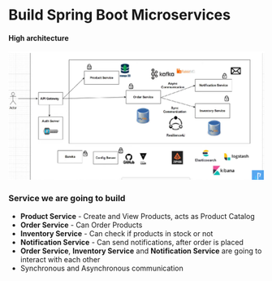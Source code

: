 # Build Spring Boot Microservices

#### High architecture
![img.png](high_architecture.png)

### Service we are going to build
- **Product Service** - Create and View Products, acts as Product Catalog
- **Order Service** - Can Order Products
- **Inventory Service** - Can check if products in stock or not
- **Notification Service** - Can send notifications, after order is placed
- **Order Service**, **Inventory Service** and **Notification Service** are going to interact with each other
- Synchronous and Asynchronous communication
